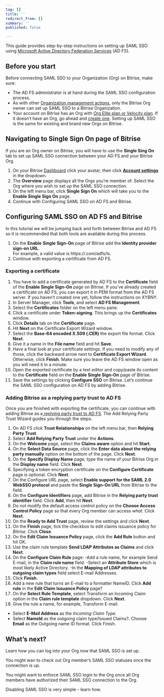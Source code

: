 ```yaml
---
tag: []
title: ''
redirect_from: []
summary: ''
published: false

---
```

This guide provides step-by-step instructions on setting up SAML SSO using [Microsoft Active Directory Federation Services](https://docs.microsoft.com/en-us/windows-server/identity/ad-fs/ad-fs-overview") (AD FS).

## Before you start

Before connecting SAML SSO to your Organization (Org) on Bitrise, make sure:

* The AD FS administrator is at hand during the SAML SSO configuration process.
* As with other [Organization management actions](https://devcenter.bitrise.io/team-management/organizations/members-organizations/), only the Bitrise Org owner can set up SAML SSO to a Bitrise Organization.
* Your account on Bitrise has an Org with [Org Elite plan or Velocity plan](https://www.bitrise.io/pricing). If it doesn’t have an Org, go ahead and [create one](https://devcenter.bitrise.io/team-management/organizations/creating-org/). Setting up SAML SSO is the same for existing and brand new Orgs on Bitrise.

## Navigating to Single Sign On page of Bitrise

If you are an Org owner on Bitrise, you will have to use the **Single Sing On** tab to set up SAML SSO connection between your AD FS and your Bitrise Org.

1. On your Bitrise [Dashboard](https://app.bitrise.io/dashboard/builds) click your avatar, then click [**Account settings**](https://app.bitrise.io/me/profile#/overview) in the dropdown.
2. The **Overview** page displays all the Orgs you’re member of. Select the Org where you wish to set up the SAML SSO connection.
3. On the left menu bar, click **Single Sign On** which will take you to the **Enable Single Sign On** page.
4. Continue with Configuring SAML SSO on AD FS and Bitrise.

## Configuring SAML SSO on AD FS and Bitrise

In this tutorial we will be jumping back and forth between Bitrise and AD FS so it is recommended that both tools are available during this process.

1. On the **Enable** **Single Sign-On** page of Bitrise add the **Identity provider sign-on URL**.  
   For example, a valid value is https://<AD FS URL>.com/adfs/ls.
2. Continue with exporting a certificate from AD FS.

### Exporting a certificate

1. You have to add a certificate generated by AD FS to the **Certificate** field of the **Enable Single Sign-On** page on Bitrise. If you’ve already created a certificate on AD FS, you can export it in PEM format from the AD FS server. If you haven’t created one yet, follow the instructions on XYBNY.
2. In Server Manager, click **Tools**, and select **AD FS Management**.
3. Select the **Certificates** folder on the left menu pane.
4. Click a certificate under **Token-signing**. This brings up the **Certificates** window.
5. Click **Details** tab on the **Certificate** page.
6. Hit **Next** on the Certificate Export Wizard window.
6. Select the **Base-64 encoded X.509 (.CER)** the export file format. Click **Next**.
7. Give it a name in the **File name** field and hit **Save**.
8. Have a final look at your certificate settings. If you need to modify any of those, click the backward arrow next to **Certificate Export Wizard**. Otherwise, click **Finish**. Make sure you leave the AD FS window open as you will need it in a minute.
9. Open the exported certificate by a text editor and copy/paste its content to the **Certificate** field on the **Enable Single Sign-On** page of Bitrise.
10. Save the settings by clicking **Configure SSO** on Bitrise.
Let’s continue the SAML SSO configuration on AD FS by adding Bitrise.

### Adding Bitrise as a replying party trust to AD FS

Once you are finished with exporting the certificate, you can continue with adding Bitrise as a[ replying party trust to AD FS](https://docs.microsoft.com/en-us/windows-server/identity/ad-fs/operations/create-a-relying-party-trust). The Add Relying Party Trust Wizard guides you through the steps.

1. On AD FS click **Trust Relationships** on the left menu bar, then **Relying Party Trust**.
2. Select **Add Relying Party Trust** under the **Actions**.
3. On the **Welcome** page, select the **Claims aware** option and hit **Start**.
4. On the **Select Data Source** page, click the **Enter data about the relying party manually** option on the bottom of the page. Click **Next**.
5. On the **Specify Display Name** page, type the name of your Bitrise Org in the **Display name** field. Click **Next**.
6. Specifying a token encryption certificate on the **Configure Certificate** page is optional. Click **Next**.
7. On the Configure URL page, select **Enable support for the SAML 2.0 WebSSO protocol** and paste the **Single Sign-On URL** from Bitrise to the field.
8. On the **Configure Identifiers** page, add Bitrise in the **Relying party trust identifier** field. Click **Add**, then hit **Next**.
9. Do not modify the default access control policy on the **Choose Access Control Policy** page so that every Org member can access _what_. Click **Next**.
10. On the **Ready to Add Trust** page, review the settings and click **Next**.
11. On the **Finish** page, tick the checkbox to edit claims issuance policy for _Bitrise_. Click **Close**.
12. On the **Edit Claim** **Issuance Policy** page, click the **Add Rule** button and hit OK.
13. Use the claim rule template **Send LDAP Attributes as Claims** and click **Next**.
14. On the **Configure Claim Rule** page:
-Add a rule name, for example Send E-mail, in the **Claim rule name** field.
-Select an **Attribute Store** which is most likely Active Directory.
-In the **Mapping of LDAP attributes to outgoing claim types** field select E-mail Addresses.
15. Click **Finish**.
16. Add a new rule that turns an E-mail to a formatter NameID. Click **Add rule** in the **Edit Claim** **Issuance Policy** page?
17. On the **Select Rule Template**, select Transform an Incoming Claim option in the **Claim rule template** dropdown. Click **Next**.
18. Give the rule a name, for example, Transform E-mail.
* Select **E-Mail Address** as the _Incoming Claim Type_.
* Select **NameId** as the outgoing claim type/Issued Claims?. Choose **Email** as the Outgoing name ID format. Click Finish.

## What’s next?

Learn how you can log into your Org now that SAML SSO is set up. 

You might wan to check out Org member’s SAML SSO statuses once the connection is up.

You might want to enforce SAML SSO login to the Org once all Org members have authorized their SAML SSO connection to the Org. 

Disabling SAML SSO is very simple - learn how. 